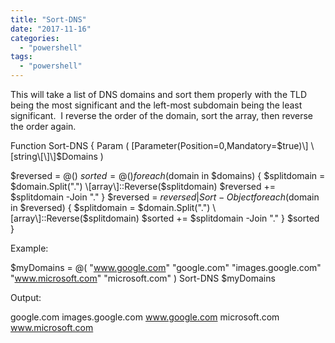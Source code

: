```yaml
---
title: "Sort-DNS"
date: "2017-11-16"
categories: 
  - "powershell"
tags: 
  - "powershell"
---
```


This will take a list of DNS domains and sort them properly with the TLD being the most significant and the left-most subdomain being the least significant.  I reverse the order of the domain, sort the array, then reverse the order again.

Function Sort-DNS {
  Param (
    \[Parameter(Position=0,Mandatory=$true)\]
    \[string\[\]\]$Domains
  )

  $reversed = @()
  $sorted = @()
  foreach ($domain in $domains) {
    $splitdomain = $domain.Split(".")
    \[array\]::Reverse($splitdomain)
    $reversed += $splitdomain -Join "."
  }
  $reversed = $reversed | Sort-Object
  foreach ($domain in $reversed) {
    $splitdomain = $domain.Split(".")
    \[array\]::Reverse($splitdomain)
    $sorted += $splitdomain -Join "."
  }
  $sorted
}

Example:

$myDomains = @(
  "www.google.com"
  "google.com"
  "images.google.com"
  "www.microsoft.com"
  "microsoft.com"
)
Sort-DNS $myDomains

Output:

google.com
images.google.com
www.google.com
microsoft.com
www.microsoft.com
